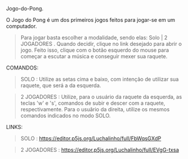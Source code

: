 Jogo-do-Pong.

O Jogo do Pong é um dos primeiros jogos feitos para jogar-se em um computador.

> Para jogar basta escolher a modalidade, sendo elas:   Solo | 2 JOGADORES  .  Quando decidir, clique no link desejado para abrir o jogo. Feito isso, clique com o botão esquerdo do mouse para começar a escutar a música e conseguir mexer sua raquete.

COMANDOS: 
> SOLO : Utilize as setas cima e baixo, com intenção de utilizar sua raquete, que será a da esquerda.

> 2 JOGADORES : Utilize, para o usuário da raquete da esquerda, as teclas 'w' e 's', comandos de subir e descer com a raquete, respectivamente. Para o usuãrio da direita, utilize os mesmos comandos indicados no modo SOLO.

LINKS:
> SOLO : https://editor.p5js.org/Luchalinho/full/FbWqsGXdP

> 2 JOGADORES : https://editor.p5js.org/Luchalinho/full/EVgG-txsa
